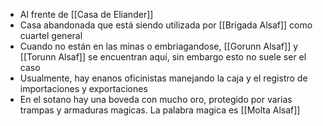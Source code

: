 - Al frente de [[Casa de Eliander]]
- Casa abandonada que está siendo utilizada por [[Brigada Alsaf]] como cuartel general
- Cuando no están en las minas o embriagandose, [[Gorunn Alsaf]] y [[Torunn Alsaf]] se encuentran aquí, sin embargo esto no suele ser el caso
- Usualmente, hay enanos oficinistas manejando la caja y el registro de importaciones y exportaciones
- En el sotano hay una boveda con mucho oro, protegido por varias trampas y armaduras magicas. La palabra magica es [[Molta Alsaf]]